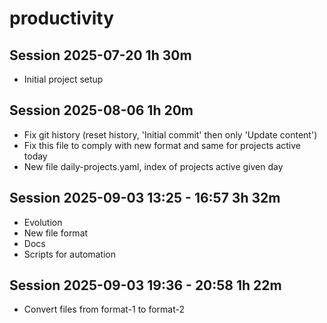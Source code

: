 # productivity

## Session 2025-07-20 1h 30m

- Initial project setup

## Session 2025-08-06 1h 20m

- Fix git history (reset history, 'Initial commit' then only 'Update content')
- Fix this file to comply with new format and same for projects active today
- New file daily-projects.yaml, index of projects active given day

## Session 2025-09-03 13:25 - 16:57 3h 32m

- Evolution
- New file format
- Docs
- Scripts for automation

## Session 2025-09-03 19:36 - 20:58 1h 22m

- Convert files from format-1 to format-2
